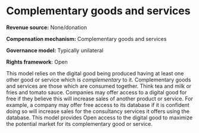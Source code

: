 # Complementary goods and services

**Revenue source:** None/donation

**Compensation mechanism:** Complementary goods and services

**Governance model:** Typically unilateral 

**Rights framework**: Open

This model relies on the digital good being produced having at least one other good or service which is _complementary_ to it. Complementary goods and services are those which are consumed together. Think tea and milk or fries and tomato sauce. Companies may offer access to a digital good for free if they believe this will increase sales of another product or service. For example, a company may offer free access to its database if it is confident doing so will increase sales for the consultancy services it offers using the database. This model provides Open access to the digital good to maximize the potential market for its complementary good or service.
